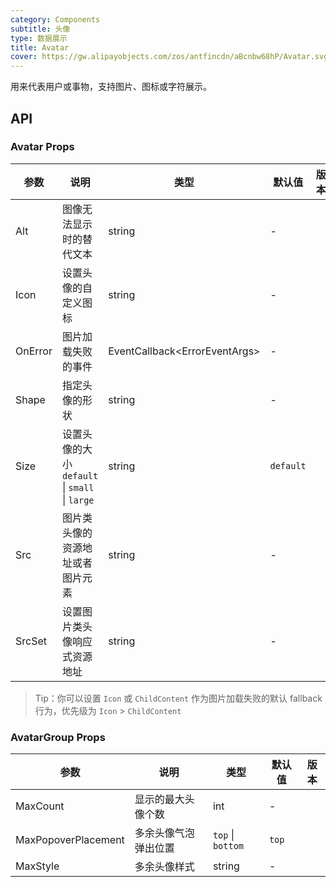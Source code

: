 ```yaml
---
category: Components
subtitle: 头像
type: 数据展示
title: Avatar
cover: https://gw.alipayobjects.com/zos/antfincdn/aBcnbw68hP/Avatar.svg
---
```


用来代表用户或事物，支持图片、图标或字符展示。

## API

### Avatar Props

| 参数 | 说明 | 类型 | 默认值 | 版本 |
| --- | --- | --- | --- | --- |
| Alt | 图像无法显示时的替代文本 | string | - |  |
| Icon | 设置头像的自定义图标 | string | - |  |
| OnError | 图片加载失败的事件 | EventCallback&lt;ErrorEventArgs> | - |  |
| Shape | 指定头像的形状 | string | - |  |
| Size | 设置头像的大小 `default` \| `small` \| `large` | string | `default` |  |
| Src | 图片类头像的资源地址或者图片元素 | string | - |  |
| SrcSet |设置图片类头像响应式资源地址 | string | - |  |

> Tip：你可以设置 `Icon` 或 `ChildContent` 作为图片加载失败的默认 fallback 行为，优先级为 `Icon` > `ChildContent`

### AvatarGroup Props

| 参数 | 说明 | 类型 | 默认值 | 版本 |
| --- | --- | --- | --- | --- |
| MaxCount | 显示的最大头像个数 | int | - |  |
| MaxPopoverPlacement | 多余头像气泡弹出位置 | `top` \| `bottom` | `top` |  |
| MaxStyle | 多余头像样式 | string | - |  |
